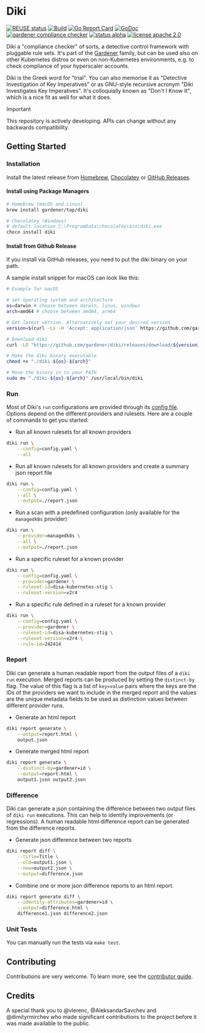 # Diki

[![REUSE status](https://api.reuse.software/badge/github.com/gardener/diki)](https://api.reuse.software/info/github.com/gardener/diki)
[![Build](https://github.com/gardener/diki/actions/workflows/non-release.yaml/badge.svg)](https://github.com/gardener/diki/actions/workflows/non-release.yaml)
[![Go Report Card](https://goreportcard.com/badge/github.com/gardener/diki)](https://goreportcard.com/report/github.com/gardener/diki)
[![GoDoc](https://godoc.org/github.com/gardener/diki?status.svg)](https://godoc.org/github.com/gardener/diki)
[![gardener compliance checker](https://badgen.net/badge/gardener/compliance-checker/009f76)](https://github.com/gardener)
[![status alpha](https://badgen.net/badge/status/alpha/d8624d)](https://badgen.net/badge/status/alpha/d8624d)
[![license apache 2.0](https://badgen.net/badge/license/apache-2.0/8ab803)](https://opensource.org/licenses/Apache-2.0)


Diki a "compliance checker" of sorts, a detective control framework with pluggable rule sets.
It's part of the [Gardener](https://github.com/gardener) family, but can be used also on other Kubernetes distros or even on non-Kubernetes environments, e.g. to check compliance of your hyperscaler accounts.

Diki is the Greek word for "trial".
You can also memorise it as "Detective Investigation of Key Imperatives" or as GNU-style recursive acronym "Diki Investigates Key Imperatives".
It's colloquially known as "Don't I Know It", which is a nice fit as well for what it does.

> [!IMPORTANT]
> This repository is actively developing.
> APIs can change without any backwards compatibility.

## Getting Started

### Installation

Install the latest release from [Homebrew](https://brew.sh/), [Chocolatey](https://chocolatey.org/packages/diki) or [GitHub Releases](https://github.com/gardener/diki/releases).

#### Install using Package Managers

```sh
# Homebrew (macOS and Linux)
brew install gardener/tap/diki

# Chocolatey (Windows)
# default location C:\ProgramData\chocolatey\bin\diki.exe
choco install diki
```

#### Install from Github Release

If you install via GitHub releases, you need to put the diki binary on your path.

A sample install snippet for macOS can look like this:
```bash
# Example for macOS

# set operating system and architecture
os=darwin # choose between darwin, linux, windows
arch=amd64 # choose between amd64, arm64

# Get latest version. Alternatively set your desired version
version=$(curl -Ls -H 'Accept: application/json' https://github.com/gardener/diki/releases/latest | jq -r '.tag_name')

# Download diki
curl -LO "https://github.com/gardener/diki/releases/download/${version}/diki-${os}-${arch}"

# Make the diki binary executable
chmod +x "./diki-${os}-${arch}"

# Move the binary in to your PATH
sudo mv "./diki-${os}-${arch}" /usr/local/bin/diki
```

### Run

Most of Diki's `run` configurations are provided through its [config file](./example/config/).
Options depend on the different providers and rulesets.
Here are a couple of commands to get you started:

- Run all known rulesets for all known providers
```bash
diki run \
    --config=config.yaml \
    --all
```

- Run all known rulesets for all known providers and create a summary json report file
```bash
diki run \
    --config=config.yaml \
    --all \
    --output=./report.json
```

- Run a scan with a predefined configuration (only available for the `managedk8s` provider)
```bash
diki run \
    --provider=managedk8s \
    --all \
    --output=./report.json
```

- Run a specific ruleset for a known provider
```bash
diki run \
    --config=config.yaml \
    --provider=gardener \
    --ruleset-id=disa-kubernetes-stig \
    --ruleset-version=v2r4
```

- Run a specific rule defined in a ruleset for a known provider
```bash
diki run \
    --config=config.yaml \
    --provider=gardener \
    --ruleset-id=disa-kubernetes-stig \
    --ruleset-version=v2r4 \
    --rule-id=242414
```

### Report

Diki can generate a human readable report from the output files of a `diki run` execution.
Merged reports can be produced by setting the `distinct-by` flag.
The value of this flag is a list of `key=value` pairs where the keys are the IDs of the providers we want to include in the merged report and the values are the unique metadata fields to be used as distinction values between different provider runs.

- Generate an html report
```bash
diki report generate \
    --output=report.html \
    output.json
```

- Generate merged html report
```bash
diki report generate \
    --distinct-by=gardener=id \
    --output=report.html \
    output1.json output2.json
```

### Difference

Diki can generate a json containing the difference between two output files of `diki run` executions.
This can help to identify improvements (or regressions).
A human readable html difference report can be generated from the difference reports.

- Generate json difference between two reports
```bash
diki report diff \
    --title=Title \
    --old=output1.json \
    --new=output2.json \
    --output=difference.json
```

- Combine one or more json difference reports to an html report.
```bash
diki report generate diff \
    --identity-attributes=gardener=id \
    --output=difference.html \
    difference1.json difference2.json
```

### Unit Tests

You can manually run the tests via `make test`.

## Contributing

Contributions are very welcome. To learn more, see the [contributor guide](https://gardener.cloud/docs/contribute).

## Credits

A special thank you to @vlerenc, @AleksandarSavchev and @dimityrmirchev who made significant contributions to the project before it was made available to the public.
